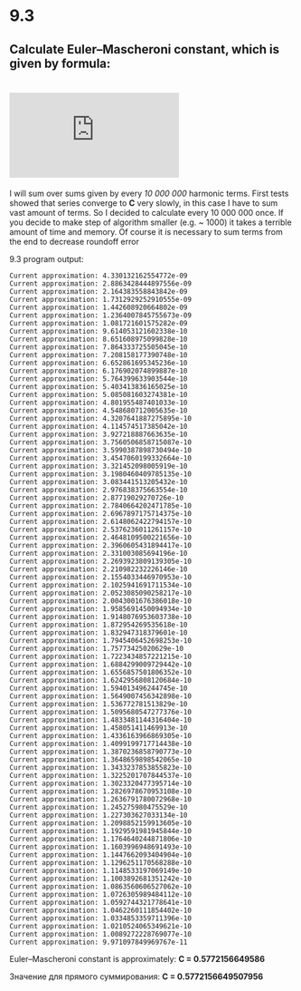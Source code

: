 # 9.3 
## Calculate Euler–Mascheroni constant, which is given by formula:
# ![alt text](https://latex.codecogs.com/gif.latex?C%20%3D%20%5Clim%20%5Climits_%7Bn%20%5Cto%20%5Cinfty%7D%20%28%5Csum%20%5Climits_%7Bk%3D0%7D%5E%7Bn%7D%20%5Cfrac%7B1%7D%7Bk%7D%20-%20%5Cln%20n%29 "Logo Title Text 1")

I will sum over sums given by every *10 000 000* harmonic terms. First tests showed that series converge to **C** very slowly, in this  case I have to sum vast amount of terms. So I decided to calculate every 10 000 000 once. If you decide to make step of algorithm smaller (e.g. ~ 1000) it takes a terrible amount of time and memory. Of course it is necessary to sum terms from the end to decrease 	roundoff error

9.3 program output:
~~~~Current approximation: 8.661487806918693e-09
Current approximation: 4.330132162554772e-09
Current approximation: 2.8863428444897556e-09
Current approximation: 2.164383558843842e-09
Current approximation: 1.7312929252910555e-09
Current approximation: 1.442608920664802e-09
Current approximation: 1.2364007845755673e-09
Current approximation: 1.081721601575282e-09
Current approximation: 9.614053121602338e-10
Current approximation: 8.651608975099828e-10
Current approximation: 7.864333725505045e-10
Current approximation: 7.208158177390748e-10
Current approximation: 6.652861695345236e-10
Current approximation: 6.176902074899887e-10
Current approximation: 5.764399633903544e-10
Current approximation: 5.403413836165025e-10
Current approximation: 5.085081603274381e-10
Current approximation: 4.801955487401033e-10
Current approximation: 4.548680712005635e-10
Current approximation: 4.3207641887275895e-10
Current approximation: 4.114574517385042e-10
Current approximation: 3.927218887663635e-10
Current approximation: 3.7560506858715087e-10
Current approximation: 3.5990387898730494e-10
Current approximation: 3.4547060199332664e-10
Current approximation: 3.321452098005919e-10
Current approximation: 3.1980460409785135e-10
Current approximation: 3.083441513205432e-10
Current approximation: 2.976838375663554e-10
Current approximation: 2.87719029270726e-10
Current approximation: 2.7840664202471785e-10
Current approximation: 2.6967897175714375e-10
Current approximation: 2.6148062422794157e-10
Current approximation: 2.5376236011261157e-10
Current approximation: 2.4648109500221656e-10
Current approximation: 2.3960605431894417e-10
Current approximation: 2.331003085694196e-10
Current approximation: 2.2693923809139305e-10
Current approximation: 2.210982232226146e-10
Current approximation: 2.1554033446970953e-10
Current approximation: 2.1025941691711534e-10
Current approximation: 2.0523085090258217e-10
Current approximation: 2.0043001676386018e-10
Current approximation: 1.9585691450094934e-10
Current approximation: 1.9148076953603738e-10
Current approximation: 1.872954269535618e-10
Current approximation: 1.832947318379601e-10
Current approximation: 1.7945406452698253e-10
Current approximation: 1.75773425020629e-10
Current approximation: 1.7223434857221215e-10
Current approximation: 1.6884299009729442e-10
Current approximation: 1.6556857501806352e-10
Current approximation: 1.6242956808120684e-10
Current approximation: 1.594013496244745e-10
Current approximation: 1.5649007456342898e-10
Current approximation: 1.536772781513829e-10
Current approximation: 1.5095680547277376e-10
Current approximation: 1.4833481144316404e-10
Current approximation: 1.458051411469913e-10
Current approximation: 1.4336163966869305e-10
Current approximation: 1.4099199717714438e-10
Current approximation: 1.3870236858790773e-10
Current approximation: 1.3648659898542065e-10
Current approximation: 1.3433237853855823e-10
Current approximation: 1.3225201707844537e-10
Current approximation: 1.3023320477395714e-10
Current approximation: 1.2826978670953108e-10
Current approximation: 1.2636791780072968e-10
Current approximation: 1.245275980475529e-10
Current approximation: 1.227303627033134e-10
Current approximation: 1.2098852159913605e-10
Current approximation: 1.1929591981945844e-10
Current approximation: 1.1764640244871806e-10
Current approximation: 1.1603996948691493e-10
Current approximation: 1.1447662093404904e-10
Current approximation: 1.1296251170568288e-10
Current approximation: 1.1148533197069149e-10
Current approximation: 1.1003892681351242e-10
Current approximation: 1.0863560606527062e-10
Current approximation: 1.0726305989484112e-10
Current approximation: 1.0592744321778641e-10
Current approximation: 1.0462260111854402e-10
Current approximation: 1.0334853359711396e-10
Current approximation: 1.0210524065349621e-10
Current approximation: 1.0089272228769077e-10
Current approximation: 9.971097849969767e-11
~~~~
Euler–Mascheroni constant is approximately: **C = 0.5772156649586**

Значение для прямого суммирования: **C = 0.5772156649507956**
